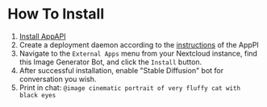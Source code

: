 How To Install
==============

1. [Install AppAPI](https://apps.nextcloud.com/apps/app_api)
2. Create a deployment daemon according to the [instructions](https://cloud-py-api.github.io/app_api/CreationOfDeployDaemon.html#create-deploy-daemon) of the AppPI
3. Navigate to the `External Apps` menu from your Nextcloud instance, find this Image Generator Bot, and click the `Install` button.
4. After successful installation, enable "Stable Diffusion" bot for conversation you wish.
5. Print in chat: `@image cinematic portrait of very fluffy cat with black eyes`
